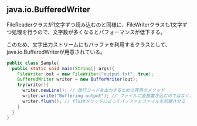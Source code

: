 ## java.io.BufferedWriter

FileReaderクラスが1文字ずつ読み込むのと同様に、FileWriterクラスも1文字ずつ処理を行うので、文字数が多くなるとパフォーマンスが低下する。

このため、文字出力ストリームにもバッファを利用するクラスとして、java.io.BufferedWriterが用意されている。

```Java
public class Sample{
  public static void main(String[] args){
    FileWriter out = new FileWriter("output.txt", true);
    BufferedWriter writer = new BufferWriter(out);
    try(writer){
      writer.newLine(); // 改行コードを出力するための専用のメソッド
      writer.write("Buffering output"); // ファイルに直接書き込むのではなく、バッファに書き込む。
      writer.flush(); // flushメソッドによってバッファとファイルを同期させる
    }
  }
}
```



